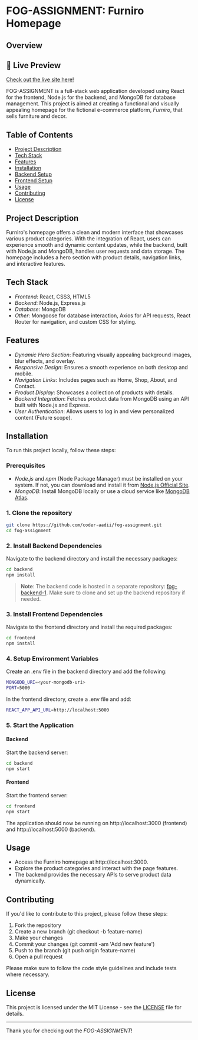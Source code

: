 # FOG-ASSIGNMENT: Furniro Homepage

## Overview

## 🚀 Live Preview
[Check out the live site here!](https://adityaaerpule.netlify.app)

FOG-ASSIGNMENT is a full-stack web application developed using React for the frontend, Node.js for the backend, and MongoDB for database management. This project is aimed at creating a functional and visually appealing homepage for the fictional e-commerce platform, *Furniro*, that sells furniture and decor.

## Table of Contents

- [Project Description](#project-description)
- [Tech Stack](#tech-stack)
- [Features](#features)
- [Installation](#installation)
- [Backend Setup](#backend-setup)
- [Frontend Setup](#frontend-setup)
- [Usage](#usage)
- [Contributing](#contributing)
- [License](#license)

## Project Description

Furniro's homepage offers a clean and modern interface that showcases various product categories. With the integration of React, users can experience smooth and dynamic content updates, while the backend, built with Node.js and MongoDB, handles user requests and data storage. The homepage includes a hero section with product details, navigation links, and interactive features.

## Tech Stack

- *Frontend*: React, CSS3, HTML5
- *Backend*: Node.js, Express.js
- *Database*: MongoDB
- *Other*: Mongoose for database interaction, Axios for API requests, React Router for navigation, and custom CSS for styling.

## Features

- *Dynamic Hero Section*: Featuring visually appealing background images, blur effects, and overlay.
- *Responsive Design*: Ensures a smooth experience on both desktop and mobile.
- *Navigation Links*: Includes pages such as Home, Shop, About, and Contact.
- *Product Display*: Showcases a collection of products with details.
- *Backend Integration*: Fetches product data from MongoDB using an API built with Node.js and Express.
- *User Authentication*: Allows users to log in and view personalized content (Future scope).

## Installation

To run this project locally, follow these steps:

### Prerequisites

- *Node.js* and *npm* (Node Package Manager) must be installed on your system. If not, you can download and install it from [Node.js Official Site](https://nodejs.org/).
- *MongoDB*: Install MongoDB locally or use a cloud service like [MongoDB Atlas](https://www.mongodb.com/cloud/atlas).

### 1. Clone the repository

```bash
git clone https://github.com/coder-aadii/fog-assignment.git
cd fog-assignment
```

### 2. Install Backend Dependencies

Navigate to the backend directory and install the necessary packages:

```bash
cd backend
npm install
```

> **Note**: The backend code is hosted in a separate repository: [fog-backend-1](https://github.com/coder-aadii/fog-backend-1). Make sure to clone and set up the backend repository if needed.

### 3. Install Frontend Dependencies

Navigate to the frontend directory and install the required packages:

```bash
cd frontend
npm install
```

### 4. Setup Environment Variables

Create an .env file in the backend directory and add the following:

```bash
MONGODB_URI=<your-mongodb-uri>
PORT=5000
```

In the frontend directory, create a .env file and add:

```bash
REACT_APP_API_URL=http://localhost:5000
```

### 5. Start the Application

#### Backend

Start the backend server:

```bash
cd backend
npm start
```

#### Frontend

Start the frontend server:

```bash
cd frontend
npm start
```

The application should now be running on http://localhost:3000 (frontend) and http://localhost:5000 (backend).

## Usage

- Access the Furniro homepage at http://localhost:3000.
- Explore the product categories and interact with the page features.
- The backend provides the necessary APIs to serve product data dynamically.

## Contributing

If you'd like to contribute to this project, please follow these steps:

1. Fork the repository
2. Create a new branch (git checkout -b feature-name)
3. Make your changes
4. Commit your changes (git commit -am 'Add new feature')
5. Push to the branch (git push origin feature-name)
6. Open a pull request

Please make sure to follow the code style guidelines and include tests where necessary.

## License

This project is licensed under the MIT License - see the [LICENSE](LICENSE) file for details.

---

Thank you for checking out the *FOG-ASSIGNMENT*!